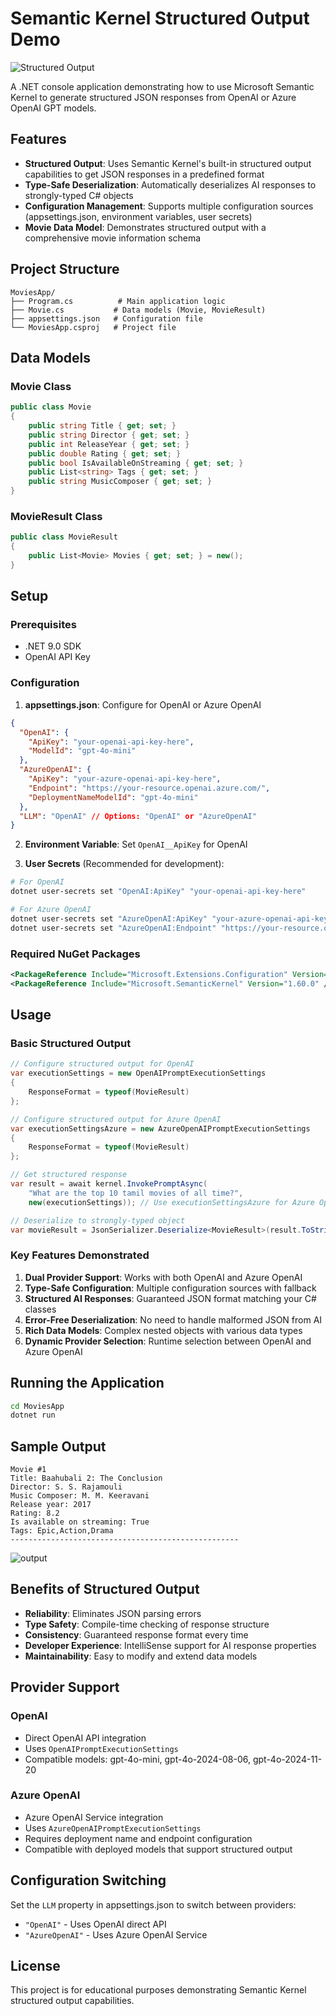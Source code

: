 # Semantic Kernel Structured Output Demo

![Structured Output](image.png)

A .NET console application demonstrating how to use Microsoft Semantic Kernel to generate structured JSON responses from OpenAI or Azure OpenAI GPT models.

## Features

- **Structured Output**: Uses Semantic Kernel's built-in structured output capabilities to get JSON responses in a predefined format
- **Type-Safe Deserialization**: Automatically deserializes AI responses to strongly-typed C# objects
- **Configuration Management**: Supports multiple configuration sources (appsettings.json, environment variables, user secrets)
- **Movie Data Model**: Demonstrates structured output with a comprehensive movie information schema

## Project Structure

```
MoviesApp/
├── Program.cs          # Main application logic
├── Movie.cs           # Data models (Movie, MovieResult)
├── appsettings.json   # Configuration file
└── MoviesApp.csproj   # Project file
```

## Data Models

### Movie Class
```csharp
public class Movie
{
    public string Title { get; set; }
    public string Director { get; set; }
    public int ReleaseYear { get; set; }
    public double Rating { get; set; }
    public bool IsAvailableOnStreaming { get; set; }
    public List<string> Tags { get; set; }
    public string MusicComposer { get; set; }
}
```

### MovieResult Class
```csharp
public class MovieResult
{
    public List<Movie> Movies { get; set; } = new();
}
```

## Setup

### Prerequisites
- .NET 9.0 SDK
- OpenAI API Key

### Configuration

1. **appsettings.json**: Configure for OpenAI or Azure OpenAI
```json
{
  "OpenAI": {
    "ApiKey": "your-openai-api-key-here",
    "ModelId": "gpt-4o-mini"
  },
  "AzureOpenAI": {
    "ApiKey": "your-azure-openai-api-key-here",
    "Endpoint": "https://your-resource.openai.azure.com/",
    "DeploymentNameModelId": "gpt-4o-mini"
  },
  "LLM": "OpenAI" // Options: "OpenAI" or "AzureOpenAI"
}
```

2. **Environment Variable**: Set `OpenAI__ApiKey` for OpenAI

3. **User Secrets** (Recommended for development):
```bash
# For OpenAI
dotnet user-secrets set "OpenAI:ApiKey" "your-openai-api-key-here"

# For Azure OpenAI
dotnet user-secrets set "AzureOpenAI:ApiKey" "your-azure-openai-api-key-here"
dotnet user-secrets set "AzureOpenAI:Endpoint" "https://your-resource.openai.azure.com/"
```

### Required NuGet Packages

```xml
<PackageReference Include="Microsoft.Extensions.Configuration" Version="9.0.7" />
<PackageReference Include="Microsoft.SemanticKernel" Version="1.60.0" />
```

## Usage

### Basic Structured Output

```csharp
// Configure structured output for OpenAI
var executionSettings = new OpenAIPromptExecutionSettings
{
    ResponseFormat = typeof(MovieResult)
};

// Configure structured output for Azure OpenAI
var executionSettingsAzure = new AzureOpenAIPromptExecutionSettings
{
    ResponseFormat = typeof(MovieResult)
};

// Get structured response
var result = await kernel.InvokePromptAsync(
    "What are the top 10 tamil movies of all time?", 
    new(executionSettings)); // Use executionSettingsAzure for Azure OpenAI

// Deserialize to strongly-typed object
var movieResult = JsonSerializer.Deserialize<MovieResult>(result.ToString());
```

### Key Features Demonstrated

1. **Dual Provider Support**: Works with both OpenAI and Azure OpenAI
2. **Type-Safe Configuration**: Multiple configuration sources with fallback
3. **Structured AI Responses**: Guaranteed JSON format matching your C# classes
4. **Error-Free Deserialization**: No need to handle malformed JSON from AI
5. **Rich Data Models**: Complex nested objects with various data types
6. **Dynamic Provider Selection**: Runtime selection between OpenAI and Azure OpenAI

## Running the Application

```bash
cd MoviesApp
dotnet run
```

## Sample Output

```
Movie #1
Title: Baahubali 2: The Conclusion
Director: S. S. Rajamouli
Music Composer: M. M. Keeravani
Release year: 2017
Rating: 8.2
Is available on streaming: True
Tags: Epic,Action,Drama
---------------------------------------------------
```
![output](image.png)

## Benefits of Structured Output

- **Reliability**: Eliminates JSON parsing errors
- **Type Safety**: Compile-time checking of response structure
- **Consistency**: Guaranteed response format every time
- **Developer Experience**: IntelliSense support for AI response properties
- **Maintainability**: Easy to modify and extend data models

## Provider Support

### OpenAI
- Direct OpenAI API integration
- Uses `OpenAIPromptExecutionSettings`
- Compatible models: gpt-4o-mini, gpt-4o-2024-08-06, gpt-4o-2024-11-20

### Azure OpenAI
- Azure OpenAI Service integration
- Uses `AzureOpenAIPromptExecutionSettings`
- Requires deployment name and endpoint configuration
- Compatible with deployed models that support structured output

## Configuration Switching

Set the `LLM` property in appsettings.json to switch between providers:
- `"OpenAI"` - Uses OpenAI direct API
- `"AzureOpenAI"` - Uses Azure OpenAI Service

## License

This project is for educational purposes demonstrating Semantic Kernel structured output capabilities.